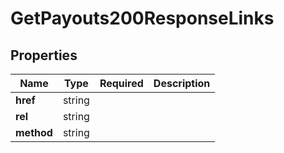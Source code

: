 # GetPayouts200ResponseLinks



## Properties

| Name | Type | Required | Description |
| ------------ | ------------- | ------------- | ------------- |
| **href** | string |  |  |
**rel** | string |  |  |
**method** | string |  |  |


